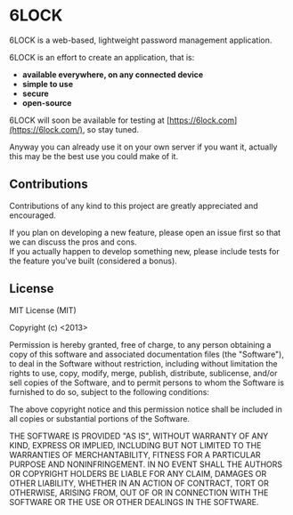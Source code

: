 6LOCK
====================

6LOCK is a web-based, lightweight password management application.

6LOCK is an effort to create an application, that is:

- **available everywhere, on any connected device**
- **simple to use**
- **secure**
- **open-source**

6LOCK will soon be available for testing at [https://6lock.com](https://6lock.com/), so stay tuned.

Anyway you can already use it on your own server if you want it, actually this may be the best use you could make of it.

## Contributions

Contributions of any kind to this project are greatly appreciated and encouraged.

If you plan on developing a new feature, please open an issue first so that we can discuss the pros and cons.  
If you actually happen to develop something new, please include tests for the feature you've built (considered a bonus).

## License

MIT License (MIT)

Copyright (c) <2013> <Neil Rosenstech>

Permission is hereby granted, free of charge, to any person obtaining a copy
of this software and associated documentation files (the "Software"), to deal
in the Software without restriction, including without limitation the rights
to use, copy, modify, merge, publish, distribute, sublicense, and/or sell
copies of the Software, and to permit persons to whom the Software is
furnished to do so, subject to the following conditions:

The above copyright notice and this permission notice shall be included in
all copies or substantial portions of the Software.

THE SOFTWARE IS PROVIDED "AS IS", WITHOUT WARRANTY OF ANY KIND, EXPRESS OR
IMPLIED, INCLUDING BUT NOT LIMITED TO THE WARRANTIES OF MERCHANTABILITY,
FITNESS FOR A PARTICULAR PURPOSE AND NONINFRINGEMENT. IN NO EVENT SHALL THE
AUTHORS OR COPYRIGHT HOLDERS BE LIABLE FOR ANY CLAIM, DAMAGES OR OTHER
LIABILITY, WHETHER IN AN ACTION OF CONTRACT, TORT OR OTHERWISE, ARISING FROM,
OUT OF OR IN CONNECTION WITH THE SOFTWARE OR THE USE OR OTHER DEALINGS IN
THE SOFTWARE.